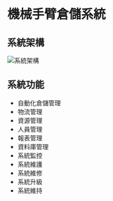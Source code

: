 # 機械手臂倉儲系統

## 系統架構

![系統架構](https://i.imgur.com/5y5y95K.png)

## 系統功能

- 自動化倉儲管理
- 物流管理
- 資源管理
- 人員管理
- 報表管理
- 資料庫管理
- 系統監控
- 系統維護
- 系統維修
- 系統升級
- 系統維持